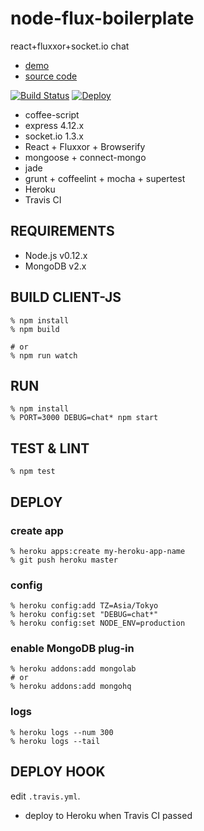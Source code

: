 node-flux-boilerplate
=====================
react+fluxxor+socket.io chat

- [demo](https://node-flux-boilerplate.herokuapp.com/)
- [source code](https://github.com/shokai/node-flux-boilerplate)

[![Build Status](https://travis-ci.org/shokai/node-flux-boilerplate.svg?branch=master)](https://travis-ci.org/shokai/node-flux-boilerplate)
[![Deploy](https://www.herokucdn.com/deploy/button.png)](https://heroku.com/deploy)

- coffee-script
- express 4.12.x
- socket.io 1.3.x
- React + Fluxxor + Browserify
- mongoose + connect-mongo
- jade
- grunt + coffeelint + mocha + supertest
- Heroku
- Travis CI


REQUIREMENTS
------------

- Node.js v0.12.x
- MongoDB v2.x


BUILD CLIENT-JS
---------------

    % npm install
    % npm build

    # or
    % npm run watch

RUN
---

    % npm install
    % PORT=3000 DEBUG=chat* npm start


TEST & LINT
-----------

    % npm test


DEPLOY
------

### create app

    % heroku apps:create my-heroku-app-name
    % git push heroku master

### config

    % heroku config:add TZ=Asia/Tokyo
    % heroku config:set "DEBUG=chat*"
    % heroku config:set NODE_ENV=production

### enable MongoDB plug-in

    % heroku addons:add mongolab
    # or
    % heroku addons:add mongohq

### logs

    % heroku logs --num 300
    % heroku logs --tail


DEPLOY HOOK
-----------

edit `.travis.yml`.

- deploy to Heroku when Travis CI passed
